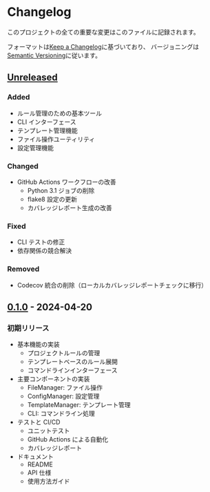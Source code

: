 # Changelog

このプロジェクトの全ての重要な変更はこのファイルに記録されます。

フォーマットは[Keep a Changelog](https://keepachangelog.com/ja/1.0.0/)に基づいており、
バージョニングは[Semantic Versioning](https://semver.org/spec/v2.0.0.html)に従います。

## [Unreleased]

### Added

- ルール管理のための基本ツール
- CLI インターフェース
- テンプレート管理機能
- ファイル操作ユーティリティ
- 設定管理機能

### Changed

- GitHub Actions ワークフローの改善
  - Python 3.1 ジョブの削除
  - flake8 設定の更新
  - カバレッジレポート生成の改善

### Fixed

- CLI テストの修正
- 依存関係の競合解決

### Removed

- Codecov 統合の削除（ローカルカバレッジレポートチェックに移行）

## [0.1.0] - 2024-04-20

### 初期リリース

- 基本機能の実装
  - プロジェクトルールの管理
  - テンプレートベースのルール展開
  - コマンドラインインターフェース
- 主要コンポーネントの実装
  - FileManager: ファイル操作
  - ConfigManager: 設定管理
  - TemplateManager: テンプレート管理
  - CLI: コマンドライン処理
- テストと CI/CD
  - ユニットテスト
  - GitHub Actions による自動化
  - カバレッジレポート
- ドキュメント
  - README
  - API 仕様
  - 使用方法ガイド

[Unreleased]: https://github.com/tirano-tirano/crules/compare/v0.1.0...HEAD
[0.1.0]: https://github.com/tirano-tirano/crules/releases/tag/v0.1.0
